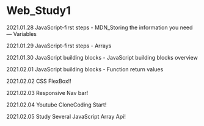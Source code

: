 # Web_Study1

2021.01.28  JavaScript-first steps - MDN_Storing the information you need — Variables

2021.01.29  JavaScript-first steps - Arrays

2021.01.30  JavaScript building blocks - JavaScript building blocks overview

2021.02.01  JavaScript building blocks - Function return values

2021.02.02  CSS FlexBox!!

2021.02.03  Responsive Nav bar!

2021.02.04  Youtube CloneCoding Start!

2021.02.05  Study Several JavaScript Array Api!
